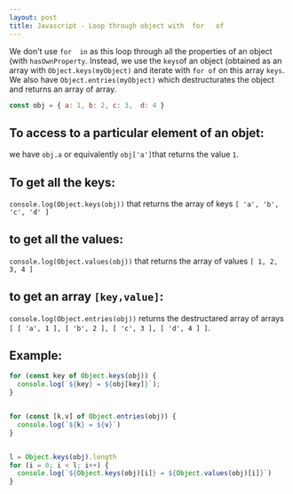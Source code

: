 ```yaml
---
layout: post
title: Javascript - Loop through object with  for   of
---
```


We don't use `for  in` as this loop through all the properties  of an object (with `hasOwnProperty`. Instead, we use the `keys`of an object (obtained as an array with `Object.keys(myObject)` and iterate with `for of` on this array `keys`. We also have `Object.entries(myObject)`  which destructurates the object and returns an array of array.


```javascript
const obj = { a: 1, b: 2, c: 3,  d: 4 }
```
## To access to a particular element of an objet:
we have `obj.a` or equivalently `obj['a']`that returns the value `1`.

## To get all the keys:
`console.log(Object.keys(obj))` that returns the array of keys `[ 'a', 'b', 'c', 'd' ]`

## to get all the values:
`console.log(Object.values(obj))` that returns the array of values `[ 1, 2, 3, 4 ]`

## to get an array `[key,value]`:
`console.log(Object.entries(obj))` returns the destructared array of arrays `[ [ 'a', 1 ], [ 'b', 2 ], [ 'c', 3 ], [ 'd', 4 ] ]`.

## Example:
```javascript
for (const key of Object.keys(obj)) {
  console.log(`${key} = ${obj[key]}`);
}


for (const [k,v] of Object.entries(obj)) {
  console.log(`${k} = ${v}`)
}


l = Object.keys(obj).length
for (i = 0; i < l; i++) {
  console.log(`${Object.keys(obj)[i]} = ${Object.values(obj)[i]}`)
}
```
